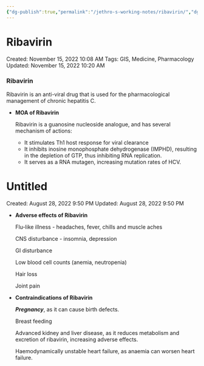 ```yaml
---
{"dg-publish":true,"permalink":"/jethro-s-working-notes/ribavirin/","dgPassFrontmatter":true}
---
```



# Ribavirin

Created: November 15, 2022 10:08 AM
Tags: GIS, Medicine, Pharmacology
Updated: November 15, 2022 10:20 AM

### Ribavirin

Ribavirin is an anti-viral drug that is used for the pharmacological management of chronic hepatitis C.

- ********************************MOA of Ribavirin********************************
    
    Ribavirin is a guanosine nucleoside analogue, and has several mechanism of actions:
    
    - It stimulates Th1 host response for viral clearance
    - It inhibits inosine monophosphate dehydrogenase (IMPHD), resulting in the depletion of GTP, thus inhibiting RNA replication.
    - It serves as a RNA mutagen, increasing mutation rates of HCV.
    
    
<div class="transclusion internal-embed is-loaded"><div class="markdown-embed">





# Untitled

Created: August 28, 2022 9:50 PM
Updated: August 28, 2022 9:50 PM

</div></div>

    
- ********************************************************Adverse effects of Ribavirin********************************************************
    
    Flu-like illness - headaches, fever, chills and muscle aches
    
    CNS disturbance - insomnia, depression
    
    GI disturbance
    
    Low blood cell counts (anemia, neutropenia)
    
    Hair loss
    
    Joint pain
    
- ************************Contraindications of Ribavirin************************
    
    *********Pregnancy*********, as it can cause birth defects.
    
    Breast feeding
    
    Advanced kidney and liver disease, as it reduces metabolism and excretion of ribavirin, increasing adverse effects.
    
    Haemodynamically unstable heart failure, as anaemia can worsen heart failure.